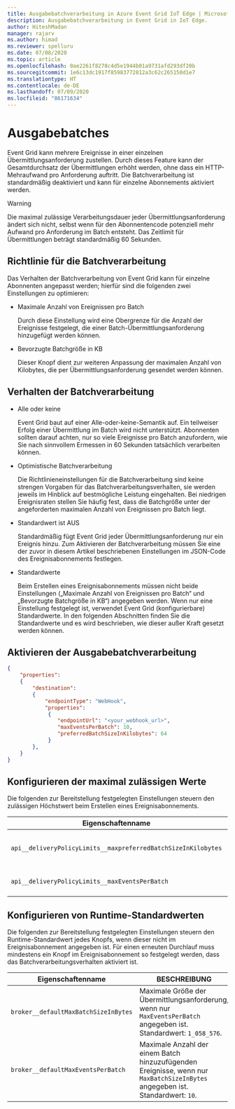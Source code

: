 ```yaml
---
title: Ausgabebatchverarbeitung in Azure Event Grid IoT Edge | Microsoft-Dokumentation
description: Ausgabebatchverarbeitung in Event Grid in IoT Edge.
author: HiteshMadan
manager: rajarv
ms.author: himad
ms.reviewer: spelluru
ms.date: 07/08/2020
ms.topic: article
ms.openlocfilehash: 0ae2261f8278c4d5e1944b01a9731afd293df20b
ms.sourcegitcommit: 1e6c13dc1917f85983772812a3c62c265150d1e7
ms.translationtype: HT
ms.contentlocale: de-DE
ms.lasthandoff: 07/09/2020
ms.locfileid: "86171634"
---
```

# <a name="output-batching"></a>Ausgabebatches

Event Grid kann mehrere Ereignisse in einer einzelnen Übermittlungsanforderung zustellen. Durch dieses Feature kann der Gesamtdurchsatz der Übermittlungen erhöht werden, ohne dass ein HTTP-Mehraufwand pro Anforderung auftritt. Die Batchverarbeitung ist standardmäßig deaktiviert und kann für einzelne Abonnements aktiviert werden.

> [!WARNING]
> Die maximal zulässige Verarbeitungsdauer jeder Übermittlungsanforderung ändert sich nicht, selbst wenn für den Abonnentencode potenziell mehr Aufwand pro Anforderung im Batch entsteht. Das Zeitlimit für Übermittlungen beträgt standardmäßig 60 Sekunden.

## <a name="batching-policy"></a>Richtlinie für die Batchverarbeitung

Das Verhalten der Batchverarbeitung von Event Grid kann für einzelne Abonnenten angepasst werden; hierfür sind die folgenden zwei Einstellungen zu optimieren:

* Maximale Anzahl von Ereignissen pro Batch

  Durch diese Einstellung wird eine Obergrenze für die Anzahl der Ereignisse festgelegt, die einer Batch-Übermittlungsanforderung hinzugefügt werden können.

* Bevorzugte Batchgröße in KB

  Dieser Knopf dient zur weiteren Anpassung der maximalen Anzahl von Kilobytes, die per Übermittlungsanforderung gesendet werden können.

## <a name="batching-behavior"></a>Verhalten der Batchverarbeitung

* Alle oder keine

  Event Grid baut auf einer Alle-oder-keine-Semantik auf. Ein teilweiser Erfolg einer Übermittlung im Batch wird nicht unterstützt. Abonnenten sollten darauf achten, nur so viele Ereignisse pro Batch anzufordern, wie Sie nach sinnvollem Ermessen in 60 Sekunden tatsächlich verarbeiten können.

* Optimistische Batchverarbeitung

  Die Richtlinieneinstellungen für die Batchverarbeitung sind keine strengen Vorgaben für das Batchverarbeitungsverhalten, sie werden jeweils im Hinblick auf bestmögliche Leistung eingehalten. Bei niedrigen Ereignisraten stellen Sie häufig fest, dass die Batchgröße unter der angeforderten maximalen Anzahl von Ereignissen pro Batch liegt.

* Standardwert ist AUS

  Standardmäßig fügt Event Grid jeder Übermittlungsanforderung nur ein Ereignis hinzu. Zum Aktivieren der Batchverarbeitung müssen Sie eine der zuvor in diesem Artikel beschriebenen Einstellungen im JSON-Code des Ereignisabonnements festlegen.

* Standardwerte

  Beim Erstellen eines Ereignisabonnements müssen nicht beide Einstellungen („Maximale Anzahl von Ereignissen pro Batch“ und „Bevorzugte Batchgröße in KB“) angegeben werden. Wenn nur eine Einstellung festgelegt ist, verwendet Event Grid (konfigurierbare) Standardwerte. In den folgenden Abschnitten finden Sie die Standardwerte und es wird beschrieben, wie dieser außer Kraft gesetzt werden können.

## <a name="turn-on-output-batching"></a>Aktivieren der Ausgabebatchverarbeitung

```json
{
    "properties":
    {
        "destination":
        {
            "endpointType": "WebHook",
            "properties":
             {
                "endpointUrl": "<your_webhook_url>",
                "maxEventsPerBatch": 10,
                "preferredBatchSizeInKilobytes": 64
             }
        },
    }
}
```

## <a name="configuring-maximum-allowed-values"></a>Konfigurieren der maximal zulässigen Werte

Die folgenden zur Bereitstellung festgelegten Einstellungen steuern den zulässigen Höchstwert beim Erstellen eines Ereignisabonnements.

| Eigenschaftenname | BESCHREIBUNG |
| ------------- | ----------- | 
| `api__deliveryPolicyLimits__maxpreferredBatchSizeInKilobytes` | Der zulässige Höchstwert für den Knopf `PreferredBatchSizeInKilobytes`. Standardwert: `1033`.
| `api__deliveryPolicyLimits__maxEventsPerBatch` | Der zulässige Höchstwert für den Knopf `MaxEventsPerBatch`. Standardwert: `50`.

## <a name="configuring-runtime-default-values"></a>Konfigurieren von Runtime-Standardwerten

Die folgenden zur Bereitstellung festgelegten Einstellungen steuern den Runtime-Standardwert jedes Knopfs, wenn dieser nicht im Ereignisabonnement angegeben ist. Für einen erneuten Durchlauf muss mindestens ein Knopf im Ereignisabonnement so festgelegt werden, dass das Batchverarbeitungsverhalten aktiviert ist.

| Eigenschaftenname | BESCHREIBUNG |
| ------------- | ----------- |
| `broker__defaultMaxBatchSizeInBytes` | Maximale Größe der Übermittlungsanforderung, wenn nur `MaxEventsPerBatch` angegeben ist. Standardwert: `1_058_576`.
| `broker__defaultMaxEventsPerBatch` | Maximale Anzahl der einem Batch hinzuzufügenden Ereignisse, wenn nur `MaxBatchSizeInBytes` angegeben ist. Standardwert: `10`.

